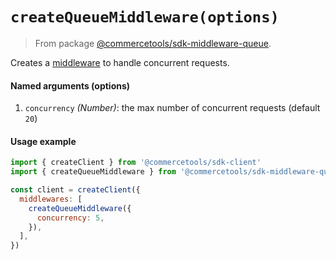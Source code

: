 # `createQueueMiddleware(options)`

> From package [@commercetools/sdk-middleware-queue](/docs/sdk/api/README.md#sdk-middleware-queue).

Creates a [middleware](/docs/sdk/Glossary.md#middleware) to handle concurrent requests.

#### Named arguments (options)

1. `concurrency` *(Number)*: the max number of concurrent requests (default `20`)

#### Usage example

```js
import { createClient } from '@commercetools/sdk-client'
import { createQueueMiddleware } from '@commercetools/sdk-middleware-queue'

const client = createClient({
  middlewares: [
    createQueueMiddleware({
      concurrency: 5,
    }),
  ],
})
```
